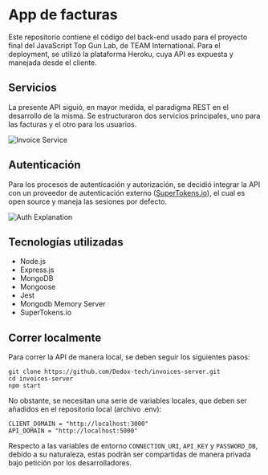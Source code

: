 # App de facturas

Este repositorio contiene el código del back-end usado para el proyecto final del JavaScript Top Gun Lab, de TEAM International. Para el deployment, se utilizó la plataforma Heroku, cuya API es expuesta y manejada desde el cliente.

## Servicios

La presente API siguió, en mayor medida, el paradigma REST en el desarrollo de la misma. Se estructuraron dos servicios principales, uno para las facturas y el otro para los usuarios.

![Invoice Service](https://dl.dropboxusercontent.com/s/12xxp9t1jegom9u/Service%20Invoices%20%282%29.png?dl=0)

## Autenticación

Para los procesos de autenticación y autorización, se decidió integrar la API con un proveedor de autenticación externo ([SuperTokens.io](https://supertokens.com/)), el cual es open source y maneja las sesiones por defecto.

![Auth Explanation](https://dl.dropboxusercontent.com/s/boz36qfl6t1b28d/Autenticaci%C3%B3n.png?dl=0)

## Tecnologías utilizadas

- Node.js
- Express.js
- MongoDB
- Mongoose
- Jest
- Mongodb Memory Server
- SuperTokens.io

## Correr localmente

Para correr la API de manera local, se deben seguir los siguientes pasos:

```
git clone https://github.com/Dedox-tech/invoices-server.git
cd invoices-server
npm start
```

No obstante, se necesitan una serie de variables locales, que deben ser añadidos en el repositorio local (archivo .env):

```
CLIENT_DOMAIN = "http://localhost:3000"
API_DOMAIN = "http://localhost:5000"
```

Respecto a las variables de entorno `CONNECTION_URI`, `API_KEY` y `PASSWORD_DB`, debido a su naturaleza, estas podrán ser compartidas de manera privada bajo petición por los desarrolladores. 
